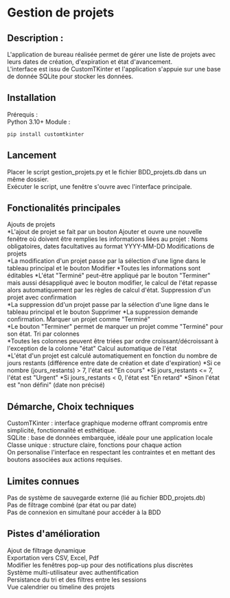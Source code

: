 # Gestion de projets

## Description :
L'application de bureau réalisée permet de gérer une liste de projets avec leurs dates de création, d'expiration et état d'avancement.  
L'interface est issu de CustomTKinter et l'application s'appuie sur une base de donnée SQLite pour stocker les données.

## Installation

Prérequis :  
Python 3.10+
Module :
```
pip install customtkinter
```
## Lancement

Placer le script gestion_projets.py et le fichier BDD_projets.db dans un même dossier.  
Exécuter le script, une fenêtre s'ouvre avec l'interface principale.

## Fonctionalités principales

Ajouts de projets  
    *L'ajout de projet se fait par un bouton Ajouter et ouvre une nouvelle fenêtre où doivent être remplies les informations liées au projet :  Noms obligatoires, dates facultatives au format YYYY-MM-DD
Modifications de projets  
    *La modification d'un projet passe par la sélection d'une ligne dans le tableau principal et le bouton Modifier
    *Toutes les informations sont éditables
    *L'état "Terminé" peut-être appliqué par le bouton "Terminer" mais aussi désappliqué avec le bouton modifier, le calcul de l'état repasse alors automatiquement par les règles de calcul d'état.
Suppression d'un projet avec confirmation  
    *La suppression dd'un projet passe par la sélection d'une ligne dans le tableau principal et le bouton Supprimer
    *La suppression demande confirmation.
Marquer un projet comme "Terminé"  
    *Le bouton "Terminer" permet de marquer un projet comme "Terminé" pour son état.
Tri par colonnes  
    *Toutes les colonnes peuvent être triées par ordre croissant/décroissant à l'exception de la colonne "état"
Calcul automatique de l'état  
    *L'état d'un projet est calculé automatiquement en fonction du nombre de jours restants (différence entre date de création et date d'expiration)
    *Si ce nombre (jours_restants) > 7, l'état est "En cours"
    *Si jours_restants <= 7, l'état est "Urgent"
    *Si jours_restants < 0, l'état est "En retard"
    *Sinon l'état est "non défini" (date non précisé)

## Démarche, Choix techniques
CustomTKinter : interface graphique moderne offrant compromis entre simplicité, fonctionnalité et esthétique.   
SQLite : base de données embarquée, idéale pour une application locale  
Classe unique : structure claire, fonctions pour chaque action  
On personalise l'interface en respectant les contraintes et en mettant des boutons associées aux actions requises.

## Limites connues
Pas de système de sauvegarde externe (lié au fichier BDD_projets.db)\
Pas de filtrage combiné (par état ou par date)\
Pas de connexion en simultané pour accéder à la BDD

## Pistes d'amélioration
Ajout de filtrage dynamique  
Exportation vers CSV, Excel, Pdf  
Modifier les fenêtres pop-up pour des notifications plus discrètes  
Système multi-utilisateur avec authentification  
Persistance du tri et des filtres entre les sessions  
Vue calendrier ou timeline des projets